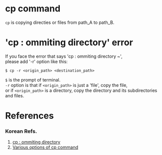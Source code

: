 # cp command
`cp` is copying directies or files from path_A to path_B.<br>
# 'cp : ommiting directory' error
If you face the error that says 'cp : ommiting directory ~', <br>
please add '-r' option like this: <br>
```
$ cp -r <origin_path> <destination_path>
```
`$` is the prompt of terminal. <br>
`-r` option is that if `<origin_path>` is just a 'file', copy the file,<br>
or if  `<origin_path>` is a directory, copy the directory and its subdirectories and files.<br>

# References
### Korean Refs.
1. [cp : ommiting directory](http://ukthe33.tistory.com/entry/cp-%EB%AA%85%EB%A0%B9%EC%8B%9C-%EC%98%A4%EB%A5%98-omitting-directory-directory-name)
2. [Various options of cp command](http://corej21.tistory.com/m/42)
